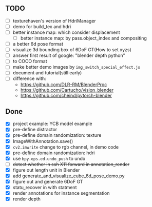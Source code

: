 ## TODO
 - [ ] texturehaven's version of HdriManager
 - [ ] demo for build_tex and hdri
 - [ ] better instance map: which consider displacement
    - [ ] better instance map: by pass.object_index and compositing
 - [ ] a better 6d pose format
 - [ ] visualize 3d bounding box of 6DoF GT(How to set xyzs)
 - [ ] answer first result of google: "blender depth python"
 - [ ] to COCO format
 - [ ] make better demo images by `img_switch_special_effect.js`
 - [ ] ~~document and tutorial(still early)~~
 - [ ] difference with:
   - https://github.com/DLR-RM/BlenderProc
   - https://github.com/Cartucho/vision_blender
   - https://github.com/cheind/pytorch-blender

## Done
 - [x] project example: YCB model example
 - [x] pre-define distractor
 - [x] pre-define domain randomization: texture
 - [x] ImageWithAnnotation.save()
 - [x] `cv2.imwrite` change to rgb channel, in demo code
 - [x] pre-define domain randomization: hdri
 - [x] use `bpy.ops.ed.undo_push` to undo
 - [ ] ~~detect whether in ssh X11 forward in annotation_render~~
 - [x] figure out length unit in Blender
 - [x] add generate_and_visualize_cube_6d_pose_demo.py
 - [x] figure out and generate 6DoF GT
 - [x] statu_recover in with statment
 - [x] render annotations for instance segmentation
 - [x] render depth
